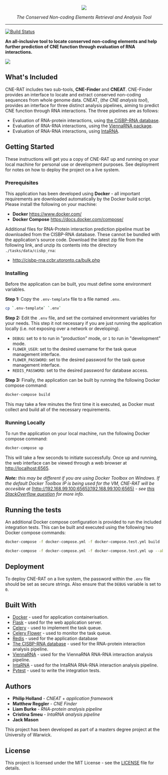 <p align="center"><img src="https://i.imgur.com/1yoLM55.png" /></p>

<span style="display:block;text-align:center"><i>The Conserved Non-coding Elements Retrieval and Analysis Tool</i></span>

---

[![Build Status](https://travis-ci.com/Phil-Holland/CNEAT.svg?token=pzRsFpf4SapMeqEcEqKd&branch=master)](https://travis-ci.com/Phil-Holland/CNEAT)

**An all-inclusive tool to locate conserved non-coding elements and help further prediction of CNE function through evaluation of RNA interactions.**

![](https://i.imgur.com/Qq1wnmm.png)

## What's Included

CNE-RAT includes two sub-tools, **CNE-Finder** and **CNEAT**. CNE-Finder provides an interface to locate and extract conserved non-coding sequences from whole genome data. CNEAT, (*the CNE analysis tool*), provides an interface for three distinct analysis pipelines, aiming to predict CNE function through RNA interactions. The three pipelines are as follows:

- Evaluation of RNA-protein interactions, using [the CISBP-RNA database](http://cisbp-rna.ccbr.utoronto.ca).
- Evaluation of RNA-RNA interactions, using the [ViennaRNA package](https://www.tbi.univie.ac.at/RNA/).
- Evaluation of RNA-RNA interactions, using [IntaRNA](https://github.com/BackofenLab/IntaRNA).

## Getting Started

These instructions will get you a copy of CNE-RAT up and running on your local machine for personal use or development purposes. See deployment for notes on how to deploy the project on a live system.

### Prerequisites

This application has been developed using **Docker** - all important requirements are downloaded automatically by the Docker build script. Please install the following on your machine:

- **Docker** https://www.docker.com/
- **Docker Compose** https://docs.docker.com/compose/

Additional files for RNA-Protein interaction prediction pipeline must be downloaded from the CISBP-RNA 
database. These cannot be bundled with the application's source code. Download the latest zip file from the following link, and unzip its contents into the directory `./tasks/data/cisbp_rna`:

- http://cisbp-rna.ccbr.utoronto.ca/bulk.php

### Installing

Before the application can be built, you must define some environment variables.

**Step 1:** Copy the `.env-template` file to a file named `.env`.

```bash
cp `.env-template` `.env`
```

**Step 2:** Edit the `.env` file, and set the contained environment variables for your needs. This step it not necessary if you are just running the application locally (i.e. not exposing over a network or developing).

- `DEBUG`: set to `0` to run in "production" mode, or `1` to run in "development" mode.
- `FLOWER_USER`: set to the desired username for the task queue management interface.
- `FLOWER_PASSWORD`: set to the desired password for the task queue management interface.
- `REDIS_PASSWORD`: set to the desired password for database access.

**Step 3:** Finally, the application can be built by running the following Docker compose command:

```bash
docker-compose build
```

This may take a few minutes the first time it is executed, as Docker must collect and build all of the necessary requirements.

### Running Locally

To run the application on your local machine, run the following Docker compose command:

```bash
docker-compose up
```

This will take a few seconds to initiate successfully. Once up and running, the web interface can be viewed through a web browser at [http://localhost:6565](http://localhost:6565).

***Note:*** *this may be different if you are using Docker Toolbox on Windows. If the default Docker Toolbox IP is being used for the VM, CNE-RAT will be accesible at* [http://192.168.99.100:6565](192.168.99.100:6565) *- see [this StackOverflow question](https://stackoverflow.com/questions/42866013/docker-toolbox-localhost-not-working) for more info.*

## Running the tests

An additional Docker compose configuration is provided to run the included integration tests. This can be built and executed using the following two Docker compose commands:

```bash
docker-compose -f docker-compose.yml -f docker-compose.test.yml build
```

```bash
docker-compose -f docker-compose.yml -f docker-compose.test.yml up --abort-on-container-exit
```

## Deployment

To deploy CNE-RAT on a live system, the password within the `.env` file should be set as secure strings. Also ensure that the `DEBUG` variable is set to `0`.

## Built With

- [Docker](https://www.docker.com/) - used for application containerisation.
- [Flask](http://flask.pocoo.org) - used for the web application server.
- [Celery](http://www.celeryproject.org/) - used to implement the task queue.
- [Celery Flower](https://flower.readthedocs.io/en/latest/) - used to monitor the task queue.
- [Redis](https://redis.io/) - used for the application database
- [The CISBP-RNA database](http://cisbp-rna.ccbr.utoronto.ca) - used for the RNA-protein interaction analysis pipeline.
- [ViennaRNA](https://www.tbi.univie.ac.at/RNA/) - used for the ViennaRNA RNA-RNA interaction analysis pipeline.
- [IntaRNA](https://github.com/BackofenLab/IntaRNA) - used for the IntaRNA RNA-RNA interaction analysis pipeline.
- [Pytest](https://docs.pytest.org/en/latest/) - used to write the integration tests.

## Authors

- **Philip Holland** - *CNEAT* + *application framework*
- **Matthew Reggler** - *CNE Finder*
- **Liam Burke** - *RNA-protein analysis pipeline*
- **Cristina Smeu** - *IntaRNA analysis pipeline*
- **Jack Mason**

This project has been developed as part of a masters degree project at the University of Warwick. 

## License

This project is licensed under the MIT License - see the [LICENSE](LICENSE) file for details.
